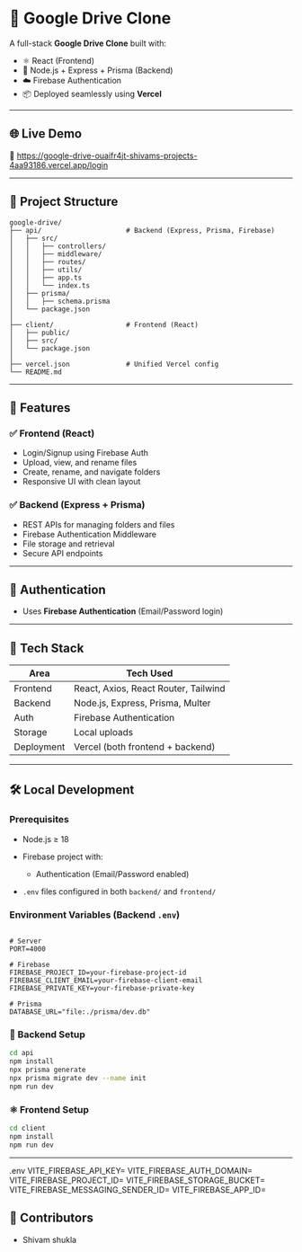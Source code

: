 # 📂 Google Drive Clone

A full-stack **Google Drive Clone** built with:

* ⚛️ React (Frontend)
* 🚀 Node.js + Express + Prisma (Backend)
* ☁️ Firebase Authentication
* 📦 Deployed seamlessly using **Vercel**

---

## 🌐 Live Demo

🔗 https://google-drive-ouaifr4jt-shivams-projects-4aa93186.vercel.app/login

---

## 📁 Project Structure

```
google-drive/
├── api/                     # Backend (Express, Prisma, Firebase)
│   ├── src/
│   │   ├── controllers/
│   │   ├── middleware/
│   │   ├── routes/
│   │   ├── utils/
│   │   ├── app.ts
│   │   └── index.ts
│   ├── prisma/
│   │   ├── schema.prisma
│   └── package.json
│
├── client/                  # Frontend (React)
│   ├── public/
│   ├── src/
│   └── package.json
│
├── vercel.json              # Unified Vercel config
└── README.md
```

---

## 🚀 Features

### ✅ Frontend (React)

* Login/Signup using Firebase Auth
* Upload, view, and rename files
* Create, rename, and navigate folders
* Responsive UI with clean layout

### ✅ Backend (Express + Prisma)

* REST APIs for managing folders and files
* Firebase Authentication Middleware
* File storage and retrieval
* Secure API endpoints

---

## 🔐 Authentication

* Uses **Firebase Authentication** (Email/Password login)

---

## 🔧 Tech Stack

| Area       | Tech Used                            |
| ---------- | ------------------------------------ |
| Frontend   | React, Axios, React Router, Tailwind |
| Backend    | Node.js, Express, Prisma, Multer     |
| Auth       | Firebase Authentication              |
| Storage    | Local uploads                        |
| Deployment | Vercel (both frontend + backend)     |

---

## 🛠️ Local Development

### Prerequisites

* Node.js ≥ 18
* Firebase project with:

  * Authentication (Email/Password enabled)
* `.env` files configured in both `backend/` and `frontend/`

### Environment Variables (Backend `.env`)

```

# Server
PORT=4000

# Firebase
FIREBASE_PROJECT_ID=your-firebase-project-id
FIREBASE_CLIENT_EMAIL=your-firebase-client-email
FIREBASE_PRIVATE_KEY=your-firebase-private-key

# Prisma
DATABASE_URL="file:./prisma/dev.db"

```

### 🔧 Backend Setup

```bash
cd api
npm install
npx prisma generate
npx prisma migrate dev --name init
npm run dev
```

### ⚛️ Frontend Setup

```bash
cd client
npm install
npm run dev
```

---
.env
VITE_FIREBASE_API_KEY=
VITE_FIREBASE_AUTH_DOMAIN=
VITE_FIREBASE_PROJECT_ID=
VITE_FIREBASE_STORAGE_BUCKET=
VITE_FIREBASE_MESSAGING_SENDER_ID=
VITE_FIREBASE_APP_ID=



## 👥 Contributors

* Shivam shukla

